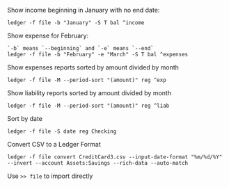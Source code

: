 Show income beginning in January with no end date:

    ledger -f file -b "January" -S T bal ^income

Show expense for February:

    `-b` means `--beginning` and `-e` means `--end`
    ledger -f file -b "February" -e "March" -S T bal ^expenses

Show expenses reports sorted by amount divided by month

    ledger -f file -M --period-sort "(amount)" reg ^exp

Show liability reports sorted by amount divided by month

    ledger -f file -M --period-sort "(amount)" reg ^liab

Sort by date

    ledger -f file -S date reg Checking

Convert CSV to a Ledger Format

    ledger -f file convert CreditCard3.csv --input-date-format "%m/%d/%Y" --invert --account Assets:Savings --rich-data --auto-match

Use `>> file` to import directly
